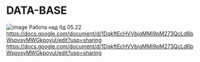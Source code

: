 # DATA-BASE
![image](https://user-images.githubusercontent.com/112687500/194031401-03eaea49-21e7-4155-84b2-37a4d1df0841.png)
Работа над бд 05.22
https://docs.google.com/document/d/1DqkftEcHVVbigMMi9pM273QcLd6bWspvsyMWGkpoyuI/edit?usp=sharing
https://docs.google.com/document/d/1DqkftEcHVVbigMMi9pM273QcLd6bWspvsyMWGkpoyuI/edit?usp=sharing
